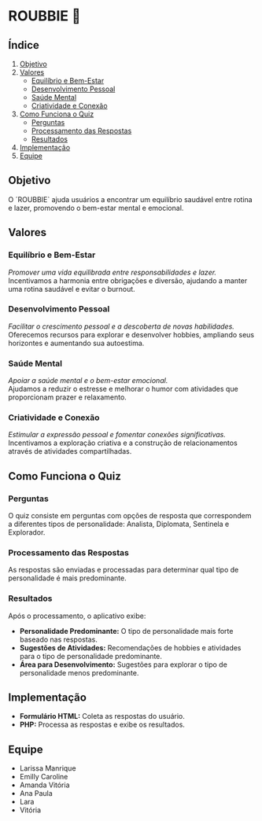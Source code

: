 # ROUBBIE 📱

## Índice

1. [Objetivo](#objetivo)
2. [Valores](#valores)
   - [Equilíbrio e Bem-Estar](#equilibrio-e-bem-estar)
   - [Desenvolvimento Pessoal](#desenvolvimento-pessoal)
   - [Saúde Mental](#saude-mental)
   - [Criatividade e Conexão](#criatividade-e-conexao)
3. [Como Funciona o Quiz](#como-funciona-o-quiz)
   - [Perguntas](#perguntas)
   - [Processamento das Respostas](#processamento-das-respostas)
   - [Resultados](#resultados)
4. [Implementação](#implementacao)
5. [Equipe](#equipe)

## Objetivo

O ´ROUBBIE` ajuda usuários a encontrar um equilíbrio saudável entre rotina e lazer, promovendo o bem-estar mental e emocional.

## Valores

### Equilíbrio e Bem-Estar

*Promover uma vida equilibrada entre responsabilidades e lazer.*  
Incentivamos a harmonia entre obrigações e diversão, ajudando a manter uma rotina saudável e evitar o burnout.

### Desenvolvimento Pessoal

*Facilitar o crescimento pessoal e a descoberta de novas habilidades.*  
Oferecemos recursos para explorar e desenvolver hobbies, ampliando seus horizontes e aumentando sua autoestima.

### Saúde Mental

*Apoiar a saúde mental e o bem-estar emocional.*  
Ajudamos a reduzir o estresse e melhorar o humor com atividades que proporcionam prazer e relaxamento.

### Criatividade e Conexão

*Estimular a expressão pessoal e fomentar conexões significativas.*  
Incentivamos a exploração criativa e a construção de relacionamentos através de atividades compartilhadas.

## Como Funciona o Quiz

### Perguntas

O quiz consiste em perguntas com opções de resposta que correspondem a diferentes tipos de personalidade: Analista, Diplomata, Sentinela e Explorador.

### Processamento das Respostas

As respostas são enviadas e processadas para determinar qual tipo de personalidade é mais predominante.

### Resultados

Após o processamento, o aplicativo exibe:
- **Personalidade Predominante:** O tipo de personalidade mais forte baseado nas respostas.
- **Sugestões de Atividades:** Recomendações de hobbies e atividades para o tipo de personalidade predominante.
- **Área para Desenvolvimento:** Sugestões para explorar o tipo de personalidade menos predominante.

## Implementação

- **Formulário HTML:** Coleta as respostas do usuário.
- **PHP:** Processa as respostas e exibe os resultados.

## Equipe

- Larissa Manrique
- Emilly Caroline
- Amanda Vitória
- Ana Paula
- Lara
- Vitória

